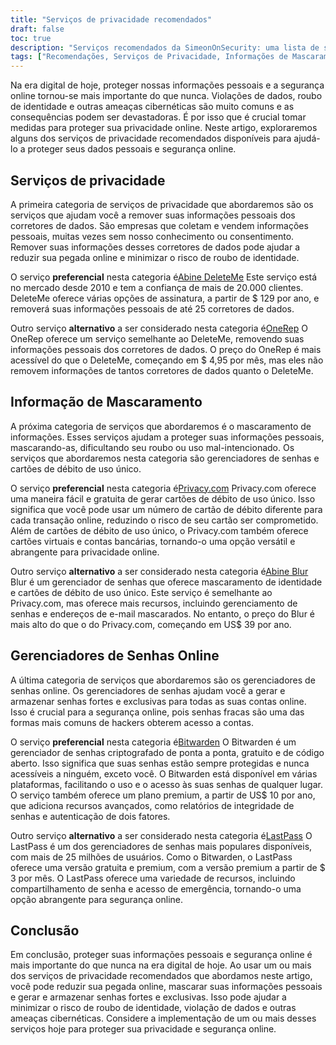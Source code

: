 ```yaml
---
title: "Serviços de privacidade recomendados"
draft: false
toc: true
description: "Serviços recomendados da SimeonOnSecurity: uma lista de serviços de privacidade confiáveis, soluções de mascaramento de informações e gerenciadores de senhas online para proteger seus dados pessoais e segurança online. Descubra as opções preferidas para excluir registros dos principais corretores de dados, gerar cartões de débito de uso único, gerenciar senhas e muito mais."
tags: ["Recomendações, Serviços de Privacidade, Informações de Mascaramento, Gerenciadores de Senhas Online, Abine DeleteMe, OneRep, Abine Blur, Privacy.com, BitWarden, E2E Encrypted, Gerenciador de Senhas Online"]
---
```

 Na era digital de hoje, proteger nossas informações pessoais e a segurança online tornou-se mais importante do que nunca. Violações de dados, roubo de identidade e outras ameaças cibernéticas são muito comuns e as consequências podem ser devastadoras. É por isso que é crucial tomar medidas para proteger sua privacidade online. Neste artigo, exploraremos alguns dos serviços de privacidade recomendados disponíveis para ajudá-lo a proteger seus dados pessoais e segurança online.

## Serviços de privacidade

A primeira categoria de serviços de privacidade que abordaremos são os serviços que ajudam você a remover suas informações pessoais dos corretores de dados. São empresas que coletam e vendem informações pessoais, muitas vezes sem nosso conhecimento ou consentimento. Remover suas informações desses corretores de dados pode ajudar a reduzir sua pegada online e minimizar o risco de roubo de identidade.

O serviço **preferencial** nesta categoria é[Abine DeleteMe](https://joindeleteme.com/refer?coupon=RFR-40867-7DWHR4) Este serviço está no mercado desde 2010 e tem a confiança de mais de 20.000 clientes. DeleteMe oferece várias opções de assinatura, a partir de $ 129 por ano, e removerá suas informações pessoais de até 25 corretores de dados.

Outro serviço **alternativo** a ser considerado nesta categoria é[OneRep](https://onerep.com) O OneRep oferece um serviço semelhante ao DeleteMe, removendo suas informações pessoais dos corretores de dados. O preço do OneRep é mais acessível do que o DeleteMe, começando em $ 4,95 por mês, mas eles não removem informações de tantos corretores de dados quanto o DeleteMe.

## Informação de Mascaramento

A próxima categoria de serviços que abordaremos é o mascaramento de informações. Esses serviços ajudam a proteger suas informações pessoais, mascarando-as, dificultando seu roubo ou uso mal-intencionado. Os serviços que abordaremos nesta categoria são gerenciadores de senhas e cartões de débito de uso único.

O serviço **preferencial** nesta categoria é[Privacy.com](https://privacy.com/join/SU86Y) Privacy.com oferece uma maneira fácil e gratuita de gerar cartões de débito de uso único. Isso significa que você pode usar um número de cartão de débito diferente para cada transação online, reduzindo o risco de seu cartão ser comprometido. Além de cartões de débito de uso único, o Privacy.com também oferece cartões virtuais e contas bancárias, tornando-o uma opção versátil e abrangente para privacidade online.

Outro serviço **alternativo** a ser considerado nesta categoria é[Abine Blur](https://dnt.abine.com/#/ref_register/pC8ZbvQtt) Blur é um gerenciador de senhas que oferece mascaramento de identidade e cartões de débito de uso único. Este serviço é semelhante ao Privacy.com, mas oferece mais recursos, incluindo gerenciamento de senhas e endereços de e-mail mascarados. No entanto, o preço do Blur é mais alto do que o do Privacy.com, começando em US$ 39 por ano.

## Gerenciadores de Senhas Online

A última categoria de serviços que abordaremos são os gerenciadores de senhas online. Os gerenciadores de senhas ajudam você a gerar e armazenar senhas fortes e exclusivas para todas as suas contas online. Isso é crucial para a segurança online, pois senhas fracas são uma das formas mais comuns de hackers obterem acesso a contas.

O serviço **preferencial** nesta categoria é[Bitwarden](https://bitwarden.com) O Bitwarden é um gerenciador de senhas criptografado de ponta a ponta, gratuito e de código aberto. Isso significa que suas senhas estão sempre protegidas e nunca acessíveis a ninguém, exceto você. O Bitwarden está disponível em várias plataformas, facilitando o uso e o acesso às suas senhas de qualquer lugar. O serviço também oferece um plano premium, a partir de US$ 10 por ano, que adiciona recursos avançados, como relatórios de integridade de senhas e autenticação de dois fatores.

Outro serviço **alternativo** a ser considerado nesta categoria é[LastPass](https://www.lastpass.com/) O LastPass é um dos gerenciadores de senhas mais populares disponíveis, com mais de 25 milhões de usuários. Como o Bitwarden, o LastPass oferece uma versão gratuita e premium, com a versão premium a partir de $ 3 por mês. O LastPass oferece uma variedade de recursos, incluindo compartilhamento de senha e acesso de emergência, tornando-o uma opção abrangente para segurança online.

## Conclusão

Em conclusão, proteger suas informações pessoais e segurança online é mais importante do que nunca na era digital de hoje. Ao usar um ou mais dos serviços de privacidade recomendados que abordamos neste artigo, você pode reduzir sua pegada online, mascarar suas informações pessoais e gerar e armazenar senhas fortes e exclusivas. Isso pode ajudar a minimizar o risco de roubo de identidade, violação de dados e outras ameaças cibernéticas. Considere a implementação de um ou mais desses serviços hoje para proteger sua privacidade e segurança online.

